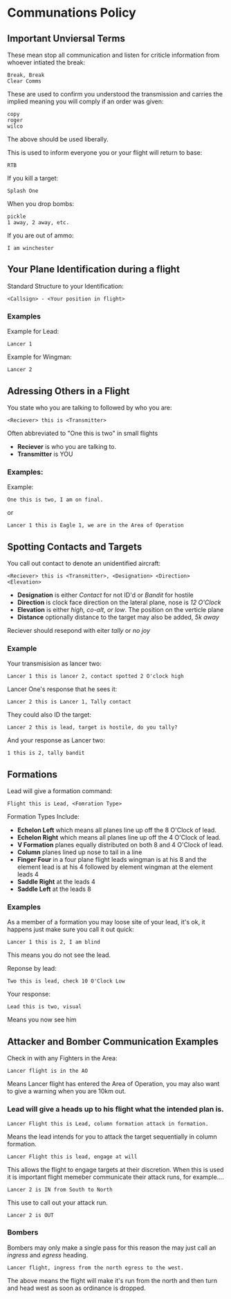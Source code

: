 
# Communations Policy

## Important Unviersal Terms
These mean stop all communication and listen for criticle information from whoever intiated the break:
```
Break, Break
Clear Comms
```

These are used to confirm you understood the transmission and carries the implied meaning you will comply if an order was given:
```
copy
roger
wilco
```
The above should be used liberally.

This is used to inform everyone you or your flight will return to base:
```
RTB
```

If you kill a target:
```
Splash One
```

When you drop bombs:
```
pickle
1 away, 2 away, etc.
```

If you are out of ammo:
```
I am winchester
```

## Your Plane Identification during a flight
Standard Structure to your Identification:
```
<Callsign> - <Your position in flight>
```

### Examples
Example for Lead:
```
Lancer 1
```
Example for Wingman:
```
Lancer 2
```

## Adressing Others in a Flight
You state who you are talking to followed by who you are:
```
<Reciever> this is <Transmitter>
```
Often abbreviated to "One this is two" in small flights
- __Reciever__ is who you are talking to.
- __Transmitter__ is YOU

### Examples:
Example:
```
One this is two, I am on final.
```
or
```
Lancer 1 this is Eagle 1, we are in the Area of Operation
```

## Spotting Contacts and Targets
You call out contact to denote an unidentified aircraft:
```
<Reciever> this is <Transmitter>, <Designation> <Direction> <Elevation>
```
- __Designation__ is either *Contact* for not ID'd or *Bandit* for hostile
- __Direction__ is clock face direction on the lateral plane, nose is *12 O'Clock*
- __Elevation__ is  either *high, co-alt, or low*. The position on the verticle plane
- __Distance__ optionally distance to the target may also be added, *5k away*


Reciever should resepond with eiter *tally* or *no joy* 

### Example
Your transmisision as lancer two:
```
Lancer 1 this is lancer 2, contact spotted 2 O'clock high 
```
Lancer One's response that he sees it:
```
Lancer 2 this is Lancer 1, Tally contact
```

They could also ID the target:
```
Lancer 2 this is lead, target is hostile, do you tally?
```
And your response as Lancer two:
```
1 this is 2, tally bandit
```

## Formations
Lead will give a formation command:
```
Flight this is Lead, <Fomration Type>
```
Formation Types Include:
- __Echelon Left__ which means all planes line up off the 8 O'Clock of lead.
- __Echelon Right__ which means all planes line up off the 4 O'Clock of lead.
- __V Formation__ planes equally distributed on both 8 and 4 O'Clock of lead.
- __Column__ planes lined up nose to tail in a line
- __Finger Four__ in a four plane flight leads wingman is at his 8 and the element lead is at his 4 followed by element wingman at the element leads 4
- __Saddle Right__ at the leads 4
- __Saddle Left__ at the leads 8

### Examples
As a member of a formation you may loose site of your lead, it's ok, it happens just make sure you call it out quick:
```
Lancer 1 this is 2, I am blind
```
This means you do not see the lead.

Reponse by lead:
```
Two this is lead, check 10 O'Clock Low
```

Your response:
```
Lead this is two, visual
```
Means you now see him


## Attacker and Bomber Communication Examples
Check in with any Fighters in the Area:
```
Lancer flight is in the AO
```
Means Lancer flight has entered the Area of Operation, you may also want to give a warning when you are 10km out.

### Lead will give a heads up to his flight what the intended plan is.
```
Lancer Flight this is Lead, column formation attack in formation.
```
Means the lead intends for you to attack the target sequentially in column formation.

```
Lancer Flight this is lead, engage at will
```
This allows the flight to engage targets at their discretion.  When this is used it is important flight memeber communicate their attack runs, for example....
```
Lancer 2 is IN from South to North
```
This use to call out your attack run.

```
Lancer 2 is OUT
```

### Bombers
Bombers may only make a single pass for this reason the may just call an *ingress* and *egress* heading.
```
Lancer flight, ingress from the north egress to the west.
```
The above means the flight will make it's run from the north and then turn and head west as soon as ordinance is dropped.
